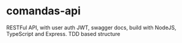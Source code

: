 # comandas-api
RESTFul API, with user auth JWT, swagger docs, build with NodeJS, TypeScript and Express. TDD based structure
